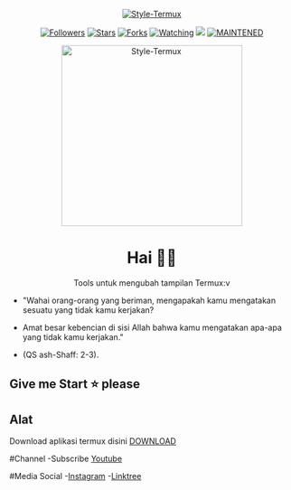 </p>
<p align="center">
<a href="#"><img title="Style-Termux" src="https://img.shields.io/badge/Style-Termux-green?colorA=%23ff0000&colorB=%23017e40&style=for-the-badge"></a>
<p align="center">
<a href="https://github.com/Syahmi-Bot/followers"><img title="Followers" src="https://img.shields.io/github/followers/Syahriz-Bot?color=blue&style=flat-square"></a>
<a href="https://github.com/Syahrmi-Bot/Style-Termux/stargazers/"><img title="Stars" src="https://img.shields.io/github/stars/Syahrmi-Bot/Style-Termux?color=red&style=flat-square"></a>
<a href="https://github.com/Syahrmi-Bot/Style-Termux/network/members"><img title="Forks" src="https://img.shields.io/github/forks/Syahrmi-Bot/Style-Termux?color=red&style=flat-square"></a>
<a href="https://github.com/Syahrmi-Bot/Style-Termux/watchers"><img title="Watching" src="https://img.shields.io/github/watchers/Syahrmi-Bot/Style-Termux?label=Watchers&color=blue&style=flat-square"></a>
<a href="https://hits.seeyoufarm.com"><img src="https://hits.seeyoufarm.com/api/count/incr/badge.svg?url=https%3A%2F%2Fgithub.com%2FSyahriz-Bot%2FStyle-Termux&count_bg=%2379C83D&title_bg=%23555555&icon=probot.svg&icon_color=%2300FF6D&title=hits&edge_flat=false"/></a>
<a href="#"><img title="MAINTENED" src="https://img.shields.io/badge/MAINTENED-YES-blue.svg"></a>
</p>

<div align="center">
    <img alt="Style-Termux" src ="https://user-images.githubusercontent.com/76637109/105575431-92931880-5da6-11eb-81c9-26cb5836c224.jpg" width="320">

# Hai 👋🏻

Tools untuk mengubah tampilan Termux:v
</div>

* "Wahai orang-orang yang beriman, mengapakah kamu mengatakan sesuatu yang tidak kamu kerjakan?

* Amat besar kebencian di sisi Allah bahwa kamu mengatakan apa-apa yang tidak kamu kerjakan."

* (QS ash-Shaff: 2-3).

## Give me Start ⭐ please

## Alat

Download aplikasi termux disini [DOWNLOAD](https://play.google.com/store/apps/details?id=com.termux) 

#Channel
-Subscribe [Youtube](https://www.youtube.com/channel/UCvMa5CrbFupUIYwHsxBkYiQ?sub_confirmation=1)

#Media Social
-[Instagram](https://www.instagram.com/_.riz.s)
-[Linktree](https://linktr.ee/syahriz)
